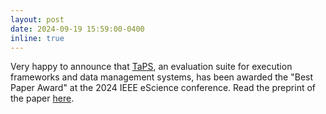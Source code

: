 ```yaml
---
layout: post
date: 2024-09-19 15:59:00-0400
inline: true
---
```


Very happy to announce that [TaPS](https://taps.proxystore.dev/latest/), an evaluation suite for execution frameworks
and data management systems, has been awarded the "Best Paper Award" at the 2024 
IEEE eScience conference. Read the preprint of the paper [here](https://arxiv.org/pdf/2408.07236).
